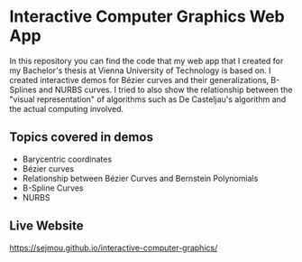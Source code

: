 # Interactive Computer Graphics Web App
In this repository you can find the code that my web app that I created for my Bachelor's thesis at Vienna University of Technology is based on. I created interactive demos for Bézier curves and their generalizations, B-Splines and NURBS curves. I tried to also show the relationship between the "visual representation" of algorithms such as De Casteljau's algorithm and the actual computing involved.
## Topics covered in demos
* Barycentric coordinates
* Bézier curves
* Relationship between Bézier Curves and Bernstein Polynomials
* B-Spline Curves
* NURBS

## Live Website
https://sejmou.github.io/interactive-computer-graphics/
